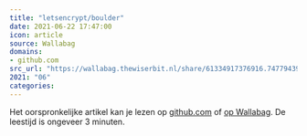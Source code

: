 ```yaml
---
title: "letsencrypt/boulder"
date: 2021-06-22 17:47:00
icon: article
source: Wallabag
domains:
- github.com
src_url: "https://wallabag.thewiserbit.nl/share/61334917376916.74779439"
2021: "06"
categories:
---
```

Het oorspronkelijke artikel kan je lezen op [github.com](https://github.com/letsencrypt/boulder/wiki/Recommended-Reading) of [op Wallabag](https://wallabag.thewiserbit.nl/share/61334917376916.74779439). De leestijd is ongeveer 3 minuten.